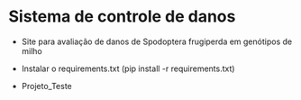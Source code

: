 # Sistema de controle de danos
- Site para avaliação de danos de Spodoptera frugiperda em genótipos de milho

-  Instalar o requirements.txt (pip install -r requirements.txt)

-  Projeto_Teste
